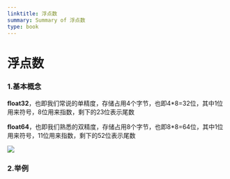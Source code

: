 ```yaml
---
linktitle: 浮点数
summary: Summary of 浮点数
type: book
---
```


# 浮点数

### 1.基本概念

**float32**，也即我们常说的单精度，存储占用4个字节，也即4\*8=32位，其中1位用来符号，8位用来指数，剩下的23位表示尾数

**float64**，也即我们熟悉的双精度，存储占用8个字节，也即8\*8=64位，其中1位用来符号，11位用来指数，剩下的52位表示尾数

![](浮点数-1665921325986.jpeg)

### 2.举例

